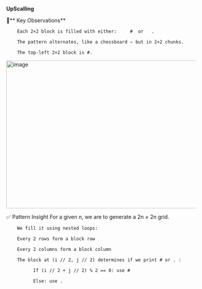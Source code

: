 **UpScalling**


🧠** Key Observations**

        Each 2×2 block is filled with either:     #  or   .
        
        The pattern alternates, like a chessboard — but in 2×2 chunks.
        
        The top-left 2×2 block is #.

        
<img width="965" height="392" alt="image" src="https://github.com/user-attachments/assets/7f7ca46c-158f-4348-8f65-d265c7ed5085" />


✅ Pattern Insight
        For a given n, we are to generate a 2n × 2n grid.
        
        We fill it using nested loops:
        
        Every 2 rows form a block row
        
        Every 2 columns form a block column
        
        The block at (i // 2, j // 2) determines if we print # or . :

              If (i // 2 + j // 2) % 2 == 0: use #
              
              Else: use .

